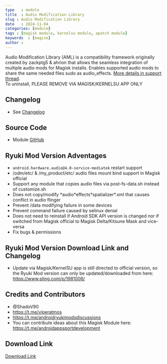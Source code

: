 ```yaml
---
type   : module
title  : Audio Modification Library
slug : Audio Modification Library
date   : 2024-11-04
categories: [module]
tags : [magisk module, kernelsu module, apatch module]
keywords  : [magisk]
author : 
---
```



Audio Modification Library (AML) is a compatibility framework originally created by zackptg5 & ahrion that allows the seamless integration of multiple audio mods for Magisk installs. Enables supported audio mods to share the same needed files sudo as audio_effects. [More details in support thread](https://forum.xda-developers.com/apps/magisk/mod-audio-modification-library-t3745466).<br/>
To uninstall, PLEASE REMOVE VIA MAGISK/KERNELSU APP ONLY

## Changelog
* See [Changelog](changelog.md)

## Source Code
* Module [GitHub](https://github.com/Zackptg5/Audio-Modification-Library)

## Ryuki Mod Version Adventages
* `android.hardware.audio@4.0-service-mediatek` restart support
* /odm/etc/ & /my_product/etc/ audio files mount bind support in Magisk official
* Support any module that copies audio files via post-fs-data.sh instead of customize.sh
* Does not copy/modify \*audio\*effects\*spatializer\*.xml that causes conflict in audio flinger
* Prevent /data modifying failure in some devices
* Prevent command failure caused by selinux denial
* Does not need to reinstall if Android SDK API version is changed nor if switched from Magisk official to Magisk Delta/Kitsune Mask and vice-versa
* Fix bugs & permissions

## Ryuki Mod Version Download Link and Changelog
* Update via Magisk/KernelSU app is still directed to official version, so the Ryuki Mod version can only be updated/downloaded from here: https://www.pling.com/p/1981006/

## Credits and Contributors
- @ShadoV90
- https://t.me/viperatmos
- https://t.me/androidryukimodsdiscussions
- You can contribute ideas about this Magisk Module here: https://t.me/androidappsportdevelopment

## Download Link 
[Download Link](https://www.pling.com/p/1981006)


